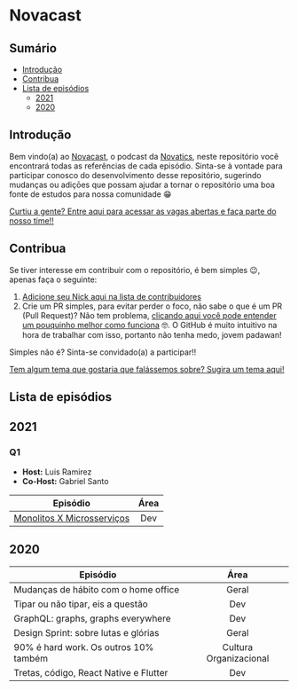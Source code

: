 # Novacast

## Sumário

- [Introdução](#intro)
- [Contribua](#contribua)
- [Lista de episódios](#episodios)
  - [2021](#2021)
  - [2020](#2020)

<h2 id="intro">Introdução</h2>

Bem vindo(a) ao [Novacast](https://open.spotify.com/show/6XWfy1pShdkmnMixkuR3sg?si=xefe3nPiSqOJujdz78ijEA), o podcast da [Novatics](www.novatics.com.br), neste repositório você encontrará todas as referências de cada episódio. Sinta-se à vontade para participar conosco do desenvolvimento desse repositório, sugerindo mudanças ou adiçōes que possam ajudar a tornar o repositório uma boa fonte de estudos para nossa comunidade 😁

[Curtiu a gente? Entre aqui para acessar as vagas abertas e faça parte do nosso time!!](https://novatics.com.br/open-jobs)

<h2 id="contribua">Contribua</h2>

Se tiver interesse em contribuir com o repositório, é bem simples 😉, apenas faça o seguinte:

1. [Adicione seu Nick aqui na lista de contribuidores](https://github.com/Novatics/novacast/blob/main/contribuidores.md)
2. Crie um PR simples, para evitar perder o foco, não sabe o que é um PR (Pull Request)? Não tem problema, [clicando aqui você pode entender um pouquinho melhor como funciona](https://medium.com/reprogramabr/entendendo-sobre-branch-e-pull-request-516aea4e364f) 🤓. O GitHub é muito intuitivo na hora de trabalhar com isso, portanto não tenha medo, jovem padawan!

Simples não é? Sinta-se convidado(a) a participar!!

[Tem algum tema que gostaria que falássemos sobre? Sugira um tema aqui!](https://app.pipefy.com/public/form/c2t8cs7k)

<h2 id="episodios">Lista de episódios</h2>

## 2021

### Q1

- **Host:** Luis Ramirez
- **Co-Host:** Gabriel Santo

| Episódio                                                                                                | Área |
| ------------------------------------------------------------------------------------------------------- | :--: |
| [Monolitos X Microsserviços](https://github.com/Novatics/novacast/blob/main/MonolitoXMicrosservicos.md) | Dev  |

## 2020

| Episódio                               |          Área          |
| -------------------------------------- | :--------------------: |
| Mudanças de hábito com o home office   |         Geral          |
| Tipar ou não tipar, eis a questão      |          Dev           |
| GraphQL: graphs, graphs everywhere     |          Dev           |
| Design Sprint: sobre lutas e glórias   |         Geral          |
| 90% é hard work. Os outros 10% também  | Cultura Organizacional |
| Tretas, código, React Native e Flutter |          Dev           |
